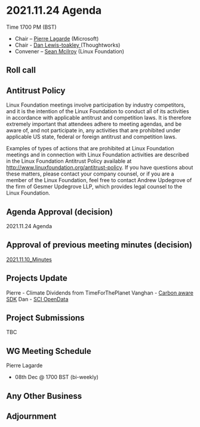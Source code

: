 # 2021.11.24 Agenda
Time 1700 PM (BST)

- Chair – [Pierre Lagarde](https://www.linkedin.com/in/pierlag/) (Microsoft) 
- Chair - [Dan Lewis-toakley ](https://www.linkedin.com/in/danlewistoakley/) (Thoughtworks)
- Convener – [Sean Mcilroy](https://www.linkedin.com/in/sean-mcilroy-bb3b5548/) (Linux Foundation)
  
## Roll call 
  
## Antitrust Policy
Linux Foundation meetings involve participation by industry competitors, and it is the intention of the Linux Foundation to conduct 
all of its activities in accordance with applicable antitrust and competition laws. 
It is therefore extremely important that attendees adhere to meeting agendas, and be aware of, and not participate in, any activities 
that are prohibited under applicable US state, federal or foreign antitrust and competition laws.

Examples of types of actions that are prohibited at Linux Foundation meetings and in connection with Linux Foundation activities are 
described in the Linux Foundation Antitrust Policy available at http://www.linuxfoundation.org/antitrust-policy. 
If you have questions about these matters, please contact your company counsel, or if you are a member of the Linux Foundation, 
feel free to contact Andrew Updegrove of the firm of Gesmer Updegrove LLP, which provides legal counsel to the Linux Foundation.
  
## Agenda Approval (decision) 
2021.11.24 Agenda
  
## Approval of previous meeting minutes (decision)
[2021.11.10_Minutes](https://github.com/Green-Software-Foundation/innovation_wg/blob/main/Agenda_Minutes/20210913_Minutes.md)

## Projects Update

Pierre - Climate Dividends from TimeForThePlanet
Vanghan - [Carbon aware SDK](https://github.com/Green-Software-Foundation/carbon-aware-sdk)
Dan - [SCI OpenData](https://github.com/Green-Software-Foundation/sci-data)

## Project Submissions
TBC

## WG Meeting Schedule
Pierre Lagarde
- 08th Dec @ 1700 BST (bi-weekly)

## Any Other Business

## Adjournment
